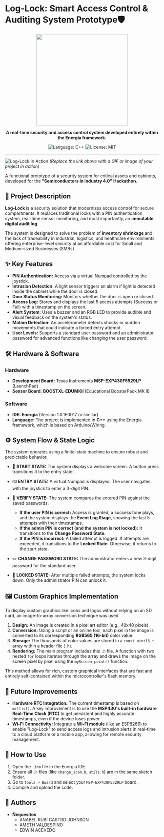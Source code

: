 
# Log-Lock: Smart Access Control & Auditing System Prototype🛡️

<p align="center">
  <img src="https://energia.nu/img/energia.png" width="300"/>
</p>

<p align="center">
  <strong>A real-time security and access control system developed entirely within the Energia framework.</strong>
</p>

<p align="center">
  <img src="https://img.shields.io/badge/Language-C++-blue.svg" alt="Language: C++">
  <img src="https://img.shields.io/badge/License-MIT-green.svg" alt="License: MIT">
</p>

---

![Log-Lock In Action](https://i.imgur.com/link_to_your_gif_or_image.gif)
*(Replace the link above with a GIF or image of your project in action)*

A functional prototype of a security system for critical assets and cabinets, developed for the **"Semiconductors in Industry 4.0" Hackathon**.

## 📜 Project Description

**Log-Lock** is a security solution that modernizes access control for secure compartments. It replaces traditional locks with a PIN authentication system, real-time sensor monitoring, and most importantly, an **immutable digital audit log**.

The system is designed to solve the problem of **inventory shrinkage** and the lack of traceability in industrial, logistics, and healthcare environments, offering enterprise-level security at an affordable cost for Small and Medium-sized Businesses (SMBs).

## ✨ Key Features

* **PIN Authentication:** Access via a virtual Numpad controlled by the joystick.
* **Intrusion Detection:** A light sensor triggers an alarm if light is detected inside the cabinet while the door is closed.
* **Door Status Monitoring:** Monitors whether the door is open or closed.
* **Access Log:** Stores and displays the last 5 access attempts (Success or Fail) with a timestamp on the screen.
* **Alert System:** Uses a buzzer and an RGB LED to provide audible and visual feedback on the system's status.
* **Motion Detection:** An accelerometer detects shocks or sudden movements that could indicate a forced entry attempt.
* **User Levels:** Supports a standard user password and an administrator password for advanced functions like changing the user password.

## 🛠️ Hardware & Software

### Hardware
* **Development Board:** Texas Instruments **MSP-EXP430F5529LP** (LaunchPad)
* **Sensor Board:** **BOOSTXL-EDUMKII** (Educational BoosterPack MK II)

### Software
* **IDE:** **Energia** (Version 1.0.1E0017 or similar)
* **Language:** The project is implemented in **C++** using the Energia framework, which is based on Arduino/Wiring.

## ⚙️ System Flow & State Logic

The system operates using a finite-state machine to ensure robust and predictable behavior.

* 🚀 **START STATE:** The system displays a welcome screen. A button press transitions it to the entry state.

* ⌨️ **ENTRY STATE:** A virtual Numpad is displayed. The user navigates with the joystick to enter a 3-digit PIN.

* 🤔 **VERIFY STATE:** The system compares the entered PIN against the saved passwords.
    * **If the user PIN is correct:** Access is granted, a success tone plays, and the system displays the **Event Log Stage**, showing the last 5 attempts with their timestamps.
    * **If the admin PIN is correct (and the system is not locked):** It transitions to the **Change Password State**.
    * **If the PIN is incorrect:** A failed attempt is logged. If attempts are exceeded, it transitions to the **Locked State**. Otherwise, it returns to the start state.

* ✏️ **CHANGE PASSWORD STATE:** The administrator enters a new 3-digit password for the standard user.

* 🚫 **LOCKED STATE:** After multiple failed attempts, the system locks down. Only the administrator PIN can unlock it.

## 🖼️ Custom Graphics Implementation

To display custom graphics like icons and logos without relying on an SD card, an image-to-array conversion technique was used.

1.  **Design:** An image is created in a pixel art editor (e.g., 40x40 pixels).
2.  **Conversion:** Using a script or an online tool, each pixel in the image is converted to its corresponding **RGB565 (16-bit)** color value.
3.  **Storage:** The thousands of color values are stored in a `const uint16_t` array within a header file (`.h`).
4.  **Rendering:** The main program includes this `.h` file. A function with two nested `for` loops iterates through the array and draws the image on the screen pixel by pixel using the `myScreen.point()` function.

This method allows for rich, custom graphical interfaces that are fast and entirely self-contained within the microcontroller's flash memory.

## 🚀 Future Improvements

* **Hardware RTC Integration:** The current timestamp is based on `millis()`. A key improvement is to use the **MSP430's built-in hardware Real-Time Clock (RTC)** to get persistent and highly accurate timestamps, even if the device loses power.
* **Wi-Fi Connectivity:** Integrate a **Wi-Fi module** (like an ESP8266) to enable "Log-Lock" to send access logs and intrusion alerts in real-time to a cloud platform or a mobile app, allowing for remote security management.

## 🔧 How to Use

1.  Open the `.ino` file in the Energia IDE.
2.  Ensure all `.h` files (like `change_icon.h`, `utils.h`) are in the same sketch folder.
3.  Go to `Tools > Board` and select your `MSP-EXP430F5529LP` board.
4.  Compile and upload the code.

## 👥 Authors

* **Ñequesitos**
    * ANABEL RUBÍ CASTRO JOHNSON
    * AMETH VALDESPINO
    * EDWIN ACEVEDO
